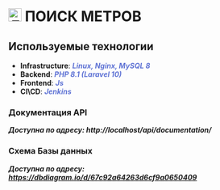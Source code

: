 # **<img src="https://avatars.githubusercontent.com/u/180920011?s=200&v=4" alt="Логотип" width="26" /> ПОИСК МЕТРОВ**


## Используемые технологии

- **Infrastructure**: ***<span style="color: #6074d5;">Linux, Nginx, MySQL 8</span>***
- **Backend**: ***<span style="color: #6074d5;">PHP 8.1 (Laravel 10)</span>***
- **Frontend**: ***<span style="color: #6074d5;">Js</span>***
- **CI\CD**: ***<span style="color: #6074d5;">Jenkins</span>***


### Документация API
***Доступна по адресу: http://localhost/api/documentation/***

### Схема Базы данных
***Доступна по адресу: https://dbdiagram.io/d/67c92a64263d6cf9a0650409***
